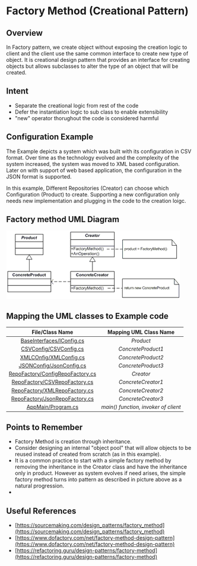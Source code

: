 # Factory Method (Creational Pattern)
## Overview
In Factory pattern, we create object without exposing the creation logic to client and the client use the same common interface to create new type of object. It is creational design pattern that provides an interface for creating objects but allows subclasses to alter the type of an object that will be created.

## Intent
- Separate the creational logic from rest of the code
- Defer the instantiation logic to sub class to enable extensibility
- "new" operator thorughout the code is considered harmful

## Configuration Example
The Example depicts a system which was built with its configuration in CSV format. Over time as the technology evolved and the complexity of the system increased, the system was moved to XML based configuration. Later on with support of web based application, the configuration in the JSON format is supported.

In this example, Different Repositories (Creator) can choose which  Configuration (Product) to create.
Supporting a new configuration only needs new implementation and plugging in the code to the creation loigc.

## Factory method UML Diagram
![plot](./factory.gif)

## Mapping the UML classes to Example code
| **File/Class Name** | **Mapping UML Class Name**  |
| :-----: | :-: |
| [BaseInterfaces/IConfig.cs](./BaseInterfaces/IConfig.cs)| *Product* |
| [CSVConfig/CSVConfig.cs](./CSVConfig/CSVConfig.cs)| *ConcreteProduct1*|
| [XMLCOnfig/XMLConfig.cs](./XMLConfig/XMLConfig.cs)| *ConcreteProduct2*|
| [JSONConfig/JsonConfig.cs](./JSonConfig/JsonConfig.cs)| *ConcreteProduct3*|
| [RepoFactory/ConfigRepoFactory.cs](./RepoFactory/ConfigRepoFactory.cs) | *Creator* |
| [RepoFactory/CSVRepoFactory.cs](./RepoFactory/CSVRepoFactory.cs)| *ConcreteCreator1*|
| [RepoFactory/XMLRepoFactory.cs](./RepoFactory/XMLRepoFactory.cs)| *ConcreteCreator2*|
| [RepoFactory/JsonRepoFactory.cs](./RepoFactory/JsonRepoFactory.cs)| *ConcreteCreator3*|
| [AppMain/Program.cs](./AppMain/Program.cs) | *main() function, invoker of client* |

## Points to Remember
- Factory Method is creation through inheritance.
- Consider designing an internal "object pool" that will allow objects to be reused instead of created from scratch (as in this example).
- It is a common practice to start with a simple factory method by removing the inheritance in the Creator class and have the inheritance only in product. However as system evolves if need arises, the simple factory method turns into pattern as described in picture above as a natural progression.  
- 
## Useful References
- [https://sourcemaking.com/design_patterns/factory_method](https://sourcemaking.com/design_patterns/factory_method)
- [https://www.dofactory.com/net/factory-method-design-pattern](https://www.dofactory.com/net/factory-method-design-pattern)
- [https://refactoring.guru/design-patterns/factory-method](https://refactoring.guru/design-patterns/factory-method)
